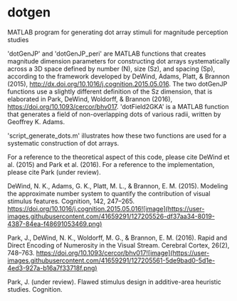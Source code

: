 # dotgen
MATLAB program for generating dot array stimuli for magnitude perception studies

'dotGenJP' and 'dotGenJP_peri' are MATLAB functions that creates magnitude dimension parameters for constructing dot arrays systematically across a 3D space defined by number (N), size (Sz), and spacing (Sp), according to the framework developed by DeWind, Adams, Platt, & Brannon (2015), http://dx.doi.org/10.1016/j.cognition.2015.05.016. The two dotGenJP functions use a slightly different definition of the Sz dimension, that is elaborated in Park, DeWind, Woldorff, & Brannon (2016), https://doi.org/10.1093/cercor/bhv017. 
'dotField2GKA' is a MATLAB function that generates a field of non-overlapping dots of various radii, written by Geoffrey K. Adams.

'script_generate_dots.m' illustrates how these two functions are used for a systematic construction of dot arrays. 

For a reference to the theoretical aspect of this code, please cite DeWind et al. (2015) and Park et al. (2016). For a reference to the implementation, please cite Park (under review). 

DeWind, N. K., Adams, G. K., Platt, M. L., & Brannon, E. M. (2015). Modeling the approximate number system to quantify the contribution of visual stimulus features. Cognition, 142, 247–265. https://doi.org/10.1016/j.cognition.2015.05.016![image](https://user-images.githubusercontent.com/41659291/127205526-df37aa34-8019-4387-84ea-f48691053469.png)

Park, J., DeWind, N. K., Woldorff, M. G., & Brannon, E. M. (2016). Rapid and Direct Encoding of Numerosity in the Visual Stream. Cerebral Cortex, 26(2), 748–763. https://doi.org/10.1093/cercor/bhv017![image](https://user-images.githubusercontent.com/41659291/127205561-5de9bad0-5d1e-4ed3-927a-b16a7f33718f.png)

Park, J. (under review). Flawed stimulus design in additive-area heuristic studies. Cognition. 
